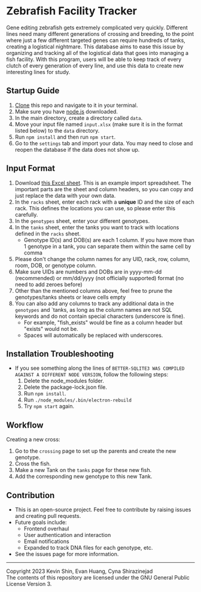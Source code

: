 # Zebrafish Facility Tracker

Gene editing zebrafish gets extremely complicated very quickly. Different lines need many different generations of crossing and breeding, to the point where just a few different targeted genes can require hundreds of tanks, creating a logistical nightmare. This database aims to ease this issue by organizing and tracking all of the logistical data that goes into managing a fish facility. With this program, users will be able to keep track of every clutch of every generation of every line, and use this data to create new interesting lines for study. 

## Startup Guide
1. [Clone](https://docs.github.com/en/repositories/creating-and-managing-repositories/cloning-a-repository) this repo and navigate to it in your terminal.
2. Make sure you have [node.js](https://nodejs.org/en/download) downloaded.
3. In the main directory, create a directory called `data`.
4. Move your input file named `input.xlsx` (make sure it is in the format listed below) to the `data` directory. 
5. Run `npm install` and then run `npm start`.
6. Go to the `settings` tab and import your data. You may need to close and reopen the database if the data does not show up. 

## Input Format
1. Download [this Excel sheet](https://docs.google.com/spreadsheets/d/1qK9Pgry0nXH4Pcq5gidWd_J7OUvx0_i_/edit?usp=sharing&ouid=104837976882916963935&rtpof=true&sd=true). This is an example import spreadsheet. The important parts are the sheet and column headers, so you can copy and just replace the data with your own data.
2. In the `racks` sheet, enter each rack with a **unique** ID and the size of each rack. This defines the locations you can use, so please enter this carefully. 
3. In the `genotypes` sheet, enter your different genotypes.
4. In the `tanks` sheet, enter the tanks you want to track with locations defined in the `racks` sheet.
    - Genotype ID(s) and DOB(s) are each 1 column. If you have more than 1 genotype in a tank, you can separate them within the same cell by comma
5. Please don't change the column names for any UID, rack, row, column, room, DOB, or genotype column.
6. Make sure UIDs are numbers and DOBs are in yyyy-mm-dd (recommended) or mm/dd/yyyy (not officially supported) format (no need to add zeroes before)
8. Other than the mentioned columns above, feel free to prune the genotypes/tanks sheets or leave cells empty
9. You can also add any columns to track any additional data in the `genotypes` and `tanks, as long as the column names are not SQL keywords and do not contain special characters (underscore is fine). 
    - For example, "fish_exists" would be fine as a column header but "exists" would not be.
    - Spaces will automatically be replaced with underscores.

## Installation Troubleshooting
- If you see something along the lines of `BETTER-SQLITE3 WAS COMPILED AGAINST A DIFFERENT NODE VERSION`, follow the following steps:
    1. Delete the node_modules folder.
    2. Delete the package-lock.json file.
    3. Run `npm install`.
    4. Run `./node_modules/.bin/electron-rebuild`
    5. Try `npm start` again. 

## Workflow
Creating a new cross: 
1. Go to the `crossing` page to set up the parents and create the new genotype.
2. Cross the fish.
3. Make a new Tank on the `tanks` page for these new fish.
4. Add the corresponding new genotype to this new Tank. 

## Contribution
- This is an open-source project. Feel free to contribute by raising issues and creating pull requests.
- Future goals include:
  - Frontend overhaul
  - User authentication and interaction
  - Email notifications
  - Expanded to track DNA files for each genotype, etc.
- See the issues page for more information.

---
Copyright 2023 Kevin Shin, Evan Huang, Cyna Shirazinejad  
The contents of this repository are licensed under the GNU General Public License Version 3.
